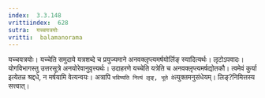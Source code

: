 ```yaml
---
index:  3.3.148
vrittiindex:  628
sutra:  यच्चयत्रयोः
vritti:  balamanorama 
---
```


यच्चयत्रयोः। यच्चेति समुदाये यत्रशब्दे च प्रयुज्यमाने अनवक्लृप्त्यमर्षयोर्लिङ् स्यादित्यर्थः। लृटोऽपवादः। योगविभागस्तु उत्तरसूत्रे अनयोरेवानुवृत्त्यर्थः। उदाहरणे यच्चेति यत्रेति च अनवक्लृप्त्यमर्षद्योतकौ। त्वमेवं कुर्या इत्येतन्न श्रद्दधे, न मर्षयामि वेत्यन्वयः। अत्रापि `भविष्यति नित्यं लृङ्, भूते वे`त्युक्तमनुसंधेयम्। लिङ्?निमित्तस्य सत्त्वात्।

